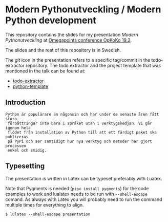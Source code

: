 # Modern Pythonutveckling / Modern Python development

This repository contains the slides for my presentation _Modern Pythonutveckling_
 at [Omegapoints conference OpKoKo 19.2](https://www.opkoko.omegapoint.se/).

The slides and the rest of this repository is in Swedish.

The _git_ icon in the presentation refers to a specific tag/commit in the
 todo-extractor repository. The todo extractor and the project template that
 was mentioned in the talk can be found at:

- [todo-extractor](https://github.com/vikahl/todo-extractor)
- [python-template](https://github.com/vikahl/python-template)

## Introduction

    Python är populärare än någonsin och har under de senaste åren fått stora
     förbättringar inte bara i språket utan i verktygskedjan. Vi går igenom hela
     flödet från installation av Python till att ett färdigt paket ska publiceras
     på PyPi och ser samtidigt hur nya verktyg och metoder har gjort processen
     enkel och smidig.

## Typesetting

The presentation is written in Latex can be typeset preferably with Luatex.

Note that Pygments is needed (`pipx install pygments`) for the code examples to
 work and lualatex needs to be run with `--shell-escape` comand. As always with
 Latex you will probably need to run the command multiple times for everything
 to align.

```shell
$ lulatex --shell-escape presentation
```
